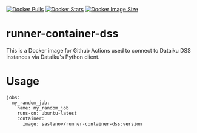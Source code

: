 [![Docker Pulls](https://badgen.net/docker/pulls/saslanov/runner-container-dss?icon=docker&label=pulls)](https://hub.docker.com/r/trueosiris/godaddypy/)
[![Docker Stars](https://badgen.net/docker/stars/saslanov/runner-container-dss?icon=docker&label=stars)](https://hub.docker.com/r/trueosiris/godaddypy/)
[![Docker Image Size](https://badgen.net/docker/size/saslanov/runner-container-dss?icon=docker&label=image%20size)](https://hub.docker.com/r/trueosiris/godaddypy/)

# runner-container-dss

This is a Docker image for Github Actions used to connect to Dataiku DSS instances via Dataiku's Python client.

# Usage

```
jobs:
  my_random_job:
    name: my_random_job
    runs-on: ubuntu-latest
    container:
      image: saslanov/runner-container-dss:version
```